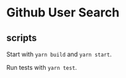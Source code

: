 # Github User Search

## scripts

Start with `yarn build` and `yarn start`.

Run tests with `yarn test`.
